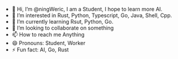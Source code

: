 - 👋 Hi, I’m @ningWeric, I am a Student, I hope to learn more AI.
- 👀 I’m interested in Rust, Python, Typescript, Go, Java, Shell, Cpp.
- 🌱 I’m currently learning Rsut, Python, Go.
- 💞️ I’m looking to collaborate on something
- 📫 How to reach me Anything
- 😄 Pronouns: Student, Worker
- ⚡ Fun fact: AI, Go, Rust
